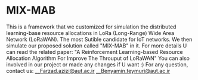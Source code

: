 # MIX-MAB

This is a framework that we customized for simulation the distributed learning-base resource allocations in LoRa (Long-Range) Wide Area Network (LoRaWAN). The most Sutible candidate for IoT networks. We then simulate our proposed solution called "MIX-MAB" in it.
For more details U can read the related paper: "A Reinforcement Learning-based Resource Allocation Algorithm For Improve The Throuput of LoRaWAN"
You can also involved in our project or made any changes if U want :)
For any question, contact us: 
__Farzad.azizi@aut.ac.ir
__Benyamin.teymuri@aut.ac.ir
